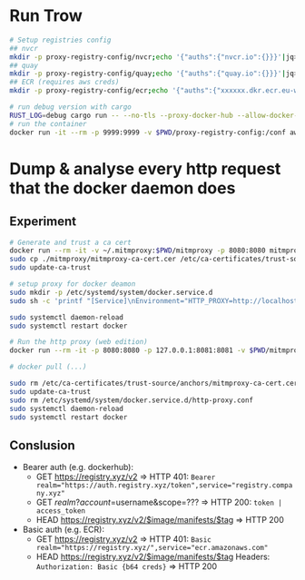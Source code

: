 # Run Trow

```bash
# Setup registries config
## nvcr
mkdir -p proxy-registry-config/nvcr;echo '{"auths":{"nvcr.io":{}}}'|jq>proxy-registry-config/nvcr/.dockerconfigjson
## quay
mkdir -p proxy-registry-config/quay;echo '{"auths":{"quay.io":{}}}'|jq>proxy-registry-config/quay/.dockerconfigjson
## ECR (requires aws creds)
mkdir -p proxy-registry-config/ecr;echo '{"auths":{"xxxxxx.dkr.ecr.eu-west-2.amazonaws.com":{"username": "AWS", "password": "eu-west-2"}}}'|jq>proxy-registry-config/ecr/.dockerconfigjson

# run debug version with cargo
RUST_LOG=debug cargo run -- --no-tls --proxy-docker-hub --allow-docker-official --allow-prefixes docker.io --port 9999 --proxy-registry-config-dir ./proxy-registry-config
# run the container
docker run -it --rm -p 9999:9999 -v $PWD/proxy-registry-config:/conf awoimbee/trow:13-09-2021-0 --no-tls --proxy-docker-hub --allow-docker-official --allow-prefixes docker.io --port 9999 --proxy-registry-config-dir /conf
```

# Dump & analyse every http request that the docker daemon does
## Experiment

```bash
# Generate and trust a ca cert
docker run --rm -it -v ~/.mitmproxy:$PWD/mitmproxy -p 8080:8080 mitmproxy/mitmproxy
sudo cp ./mitmproxy/mitmproxy-ca-cert.cer /etc/ca-certificates/trust-source/anchors/
sudo update-ca-trust

# setup proxy for docker deamon
sudo mkdir -p /etc/systemd/system/docker.service.d
sudo sh -c 'printf "[Service]\nEnvironment="HTTP_PROXY=http://localhost:8080"\nEnvironment="HTTPS_PROXY=http://localhost:8080"\n" > "/etc/systemd/system/docker.service.d/http-proxy.conf"'

sudo systemctl daemon-reload
sudo systemctl restart docker

# Run the http proxy (web edition)
docker run --rm -it -p 8080:8080 -p 127.0.0.1:8081:8081 -v $PWD/mitmproxy:/home/mitmproxy/.mitmproxy mitmproxy/mitmproxy mitmweb --web-host 0.0.0.0

# docker pull (...)

sudo rm /etc/ca-certificates/trust-source/anchors/mitmproxy-ca-cert.cer
sudo update-ca-trust
sudo rm /etc/systemd/system/docker.service.d/http-proxy.conf
sudo systemctl daemon-reload
sudo systemctl restart docker
```

## Conslusion

- Bearer auth (e.g. dockerhub):
  - GET https://registry.xyz/v2
    => HTTP 401: `Bearer realm="https://auth.registry.xyz/token",service="registry.company.xyz"`
  - GET ${realm}?account=$username&scope=???
    => HTTP 200: `token | access_token`
  - HEAD https://registry.xyz/v2/$image/manifests/$tag
    => HTTP 200
- Basic auth (e.g. ECR):
  - GET https://registry.xyz/v2
    => HTTP 401: `Basic realm="https://registry.xyz/",service="ecr.amazonaws.com"`
  - HEAD https://registry.xyz/v2/$image/manifests/$tag
    Headers: `Authorization: Basic {b64 creds}`
    => HTTP 200
